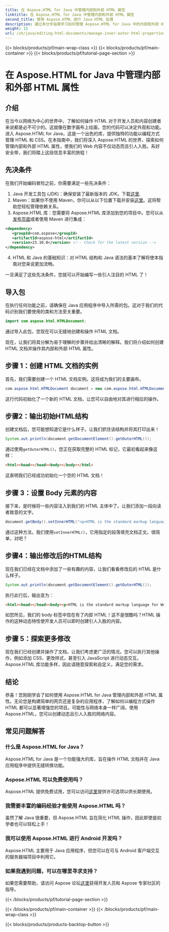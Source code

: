 ```yaml
---
title: 在 Aspose.HTML for Java 中管理内部和外部 HTML 属性
linktitle: 在 Aspose.HTML for Java 中管理内部和外部 HTML 属性
second_title: 使用 Aspose.HTML 进行 Java HTML 处理
description: 通过本分步指南学习如何管理 Aspose.HTML for Java 中的内部和外部 HTML 属性，非常适合 Web 开发人员和内容创建者。
weight: 15
url: /zh/java/editing-html-documents/manage-inner-outer-html-properties/
---
```


{{< blocks/products/pf/main-wrap-class >}}
{{< blocks/products/pf/main-container >}}
{{< blocks/products/pf/tutorial-page-section >}}

# 在 Aspose.HTML for Java 中管理内部和外部 HTML 属性

## 介绍
在当今以网络为中心的世界中，了解如何操作 HTML 对于开发人员和内容创建者来说都是必不可少的。这就像在数字画布上绘画，您的代码可以决定外观和功能。进入 Aspose.HTML for Java，这是一个出色的库，提供独特的功能以编程方式管理 HTML 和 CSS。在本指南中，我们将深入 Aspose.HTML 的世界，探索如何管理内部和外部 HTML 属性，使我们的 Web 内容不仅动态而且引人入胜。系好安全带，我们将踏上这段信息丰富的旅程！

## 先决条件

在我们开始编码冒险之前，你需要满足一些先决条件：

1.  Java 开发工具包 (JDK)：确保安装了最新版本的 JDK。下载[这里](https://www.oracle.com/java/technologies/javase-jdk11-downloads.html).
2. Maven：如果你不使用 Maven，你可以从以下位置下载并安装[这里](https://maven.apache.org/download.cgi)。这将帮助您轻松管理依赖关系。
3.  Aspose.HTML 库：您需要将 Aspose.HTML 库添加到您的项目中。您可以从[发布页面](https://releases.aspose.com/html/java/)或者使用 Maven 进行集成：
```xml
<dependency>
   <groupId>com.aspose</groupId>
   <artifactId>aspose-html</artifactId>
   <version>23.10.0</version> <!-- Check for the latest version -->
</dependency>
```
4. HTML 和 Java 的基础知识：对 HTML 结构和 Java 语法的基本了解将使本指南对您来说更加流畅。

一旦满足了这些先决条件，您就可以开始编写一些引人注目的 HTML 了！

## 导入包

在执行任何功能之前，请确保在 Java 应用程序中导入所需的包。这对于我们的代码识别我们要使用的类和方法至关重要。

```java
import com.aspose.html.HTMLDocument;
```

通过导入此包，您现在可以无缝地创建和操作 HTML 文档。 

现在，让我们将其分解为易于理解的步骤并给出清晰的解释。我们将介绍如何创建 HTML 文档并操作其内部和外部 HTML 属性。

## 步骤 1：创建 HTML 文档的实例

首先，我们需要创建一个 HTML 文档实例。这将成为我们的主要画布。

```java
com.aspose.html.HTMLDocument document = new com.aspose.html.HTMLDocument();
```

这行代码初始化了一个新的 HTML 文档，让您可以自由地对其进行相应的操作。

## 步骤2：输出初始HTML结构

创建文档后，您可能想知道它是什么样子。让我们抓住该结构并将其打印出来！

```java
System.out.println(document.getDocumentElement().getOuterHTML());
```

通过使用`getOuterHTML()`，您正在获取完整的 HTML 标记，它最初看起来像这样： 
```html
<html><head></head><body></body></html>
```
这表明我们已经成功初始化一个空的 HTML 文档！

## 步骤 3：设置 Body 元素的内容

接下来，是时候将一些内容注入到我们的 HTML 主体中了。让我们添加一段向读者致意的文字。

```java
document.getBody().setInnerHTML("<p>HTML is the standard markup language for Web pages.</p>");
```

通过这种方法，我们使用`setInnerHTML()`，它用指定的段落填充文档正文。很简单，对吧？

## 步骤4：输出修改后的HTML结构

现在我们已经在文档中添加了一些有趣的内容，让我们看看修改后的 HTML 是什么样子。

```java
System.out.println(document.getDocumentElement().getOuterHTML());
```

执行此行后，输出变为：
```html
<html><head></head><body><p>HTML is the standard markup language for Web pages.</p></body></html>
```
如您所见，我们的 body 标签中现在有了内部 HTML！这不是很酷吗？HTML 操作的这种动态特性使开发人员可以即时创建引人入胜的内容。

## 步骤 5：探索更多修改

现在我们已经创建并操作了文档，让我们考虑更广泛的情况。您可以执行其他操作，例如添加 CSS、更改样式，甚至引入 JavaScript 进行动态交互。Aspose.HTML 库功能多样，因此请随意探索和自定义，满足您的需求。

## 结论

恭喜！您刚刚学会了如何使用 Aspose.HTML for Java 管理内部和外部 HTML 属性。无论您是构建简单的网页还是复杂的应用程序，了解如何以编程方式操作 HTML 都可以显著增强您的项目。可能性与网络本身一样广阔，使用 Aspose.HTML，您可以创建动态且引人入胜的网络内容。

## 常见问题解答

### 什么是 Aspose.HTML for Java？  
Aspose.HTML for Java 是一个功能强大的库，旨在操作 HTML 文档并在 Java 应用程序中提供无缝转换功能。

### Aspose.HTML 可以免费使用吗？  
 Aspose.HTML 提供免费试用，您可以访问[这里](https://releases.aspose.com/)提供许可选项以供长期使用。

### 我需要丰富的编码经验才能使用 Aspose.HTML 吗？  
虽然了解 Java 很重要，但 Aspose.HTML 旨在简化 HTML 操作，因此即使是初学者也可以轻松上手！

### 我可以使用 Aspose.HTML 进行 Android 开发吗？  
Aspose.HTML 主要用于 Java 应用程序，但您可以在可与 Android 客户端交互的服务器端项目中利用它。

### 如果我遇到问题，可以在哪里寻求支持？  
如果您需要帮助，请访问 Aspose 论坛[这里](https://forum.aspose.com/c/html/29)获得开发人员和 Aspose 专家社区的指导。

{{< /blocks/products/pf/tutorial-page-section >}}

{{< /blocks/products/pf/main-container >}}
{{< /blocks/products/pf/main-wrap-class >}}

{{< blocks/products/products-backtop-button >}}
